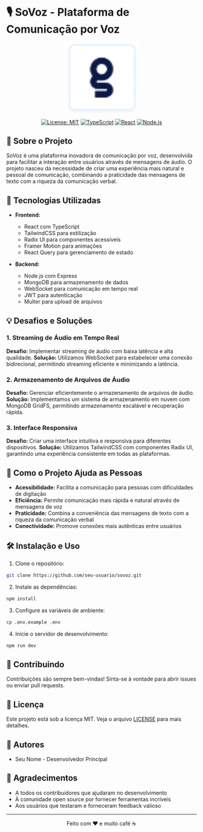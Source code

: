 # 🎙️ SoVoz - Plataforma de Comunicação por Voz

<div align="center">
  <img src="generated-icon.png" alt="SoVoz Logo" width="200"/>
  
  [![License: MIT](https://img.shields.io/badge/License-MIT-yellow.svg)](https://opensource.org/licenses/MIT)
  [![TypeScript](https://img.shields.io/badge/TypeScript-007ACC?style=flat&logo=typescript&logoColor=white)](https://www.typescriptlang.org/)
  [![React](https://img.shields.io/badge/React-20232A?style=flat&logo=react&logoColor=61DAFB)](https://reactjs.org/)
  [![Node.js](https://img.shields.io/badge/Node.js-43853D?style=flat&logo=node.js&logoColor=white)](https://nodejs.org/)
</div>

## 🌟 Sobre o Projeto

SoVoz é uma plataforma inovadora de comunicação por voz, desenvolvida para facilitar a interação entre usuários através de mensagens de áudio. O projeto nasceu da necessidade de criar uma experiência mais natural e pessoal de comunicação, combinando a praticidade das mensagens de texto com a riqueza da comunicação verbal.

## 🚀 Tecnologias Utilizadas

- **Frontend:**
  - React com TypeScript
  - TailwindCSS para estilização
  - Radix UI para componentes acessíveis
  - Framer Motion para animações
  - React Query para gerenciamento de estado

- **Backend:**
  - Node.js com Express
  - MongoDB para armazenamento de dados
  - WebSocket para comunicação em tempo real
  - JWT para autenticação
  - Multer para upload de arquivos

## 💡 Desafios e Soluções

### 1. Streaming de Áudio em Tempo Real
**Desafio:** Implementar streaming de áudio com baixa latência e alta qualidade.
**Solução:** Utilizamos WebSocket para estabelecer uma conexão bidirecional, permitindo streaming eficiente e minimizando a latência.

### 2. Armazenamento de Arquivos de Áudio
**Desafio:** Gerenciar eficientemente o armazenamento de arquivos de áudio.
**Solução:** Implementamos um sistema de armazenamento em nuvem com MongoDB GridFS, permitindo armazenamento escalável e recuperação rápida.

### 3. Interface Responsiva
**Desafio:** Criar uma interface intuitiva e responsiva para diferentes dispositivos.
**Solução:** Utilizamos TailwindCSS com componentes Radix UI, garantindo uma experiência consistente em todas as plataformas.

## 🎯 Como o Projeto Ajuda as Pessoas

- **Acessibilidade:** Facilita a comunicação para pessoas com dificuldades de digitação
- **Eficiência:** Permite comunicação mais rápida e natural através de mensagens de voz
- **Praticidade:** Combina a conveniência das mensagens de texto com a riqueza da comunicação verbal
- **Conectividade:** Promove conexões mais autênticas entre usuários

## 🛠️ Instalação e Uso

1. Clone o repositório:
```bash
git clone https://github.com/seu-usuario/sovoz.git
```

2. Instale as dependências:
```bash
npm install
```

3. Configure as variáveis de ambiente:
```bash
cp .env.example .env
```

4. Inicie o servidor de desenvolvimento:
```bash
npm run dev
```

## 🤝 Contribuindo

Contribuições são sempre bem-vindas! Sinta-se à vontade para abrir issues ou enviar pull requests.

## 📝 Licença

Este projeto está sob a licença MIT. Veja o arquivo [LICENSE](LICENSE) para mais detalhes.

## 👥 Autores

- Seu Nome - Desenvolvedor Principal

## 🙏 Agradecimentos

- A todos os contribuidores que ajudaram no desenvolvimento
- À comunidade open source por fornecer ferramentas incríveis
- Aos usuários que testaram e forneceram feedback valioso

---

<div align="center">
  <p>Feito com ❤️ e muito café ☕</p>
</div> 